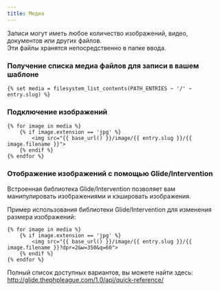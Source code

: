```yaml
---
title: Медиа
---
```


Записи могут иметь любое количество изображений, видео, документов или других файлов.  
Эти файлы хранятся непосредственно в папке ввода.

### Получение списка медиа файлов для записи в вашем шаблоне

    {% set media = filesystem_list_contents(PATH_ENTRIES ~ '/' ~ entry.slug) %}
    

### Подключение изображений

    {% for image in media %}
        {% if image.extension == 'jpg' %}
            <img src="{{ base_url() }}/image/{{ entry.slug }}/{{ image.filename }}">
        {% endif %}
    {% endfor %}
    

### Отображение изображений с помощью Glide/Intervention

Встроенная библиотека Glide/Intervention позволяет вам манипулировать изображениями и кэшировать изображения.

Пример использования библиотеки Glide/Intervention для изменения размера изображений:

    {% for image in media %}
        {% if image.extension == 'jpg' %}
            <img src="{{ base_url() }}/image/{{ entry.slug }}/{{ image.filename }}?dpr=2&w=350&q=60">
        {% endif %}
    {% endfor %}
    

Полный список доступных вариантов, вы можете найти здесь: <http://glide.thephpleague.com/1.0/api/quick-reference/>